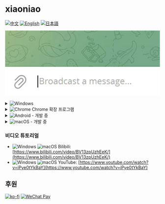 # xiaoniao

[![中文](https://img.shields.io/badge/lang-中文-red)](README_ZH.md)
[![English](https://img.shields.io/badge/lang-English-blue)](README.md)
[![日本語](https://img.shields.io/badge/lang-日本語-green)](README_JP.md)

![Demo](windows/assets/demo.gif)

<details>
<summary><img src="https://img.shields.io/badge/Windows-0078D6?logo=windows&logoColor=white" alt="Windows"></summary>

## 빠른 시작

### 1. API 키 설정

- 메인 메뉴에서 "API 설정" 선택
- API 키 입력 (OpenAI, Anthropic 등)
- 시스템이 자동으로 제공업체 식별

### 2. 모델 선택

- API 설정 후 "모델 선택" 선택
- 목록에서 적합한 AI 모델 선택

### 3. 단축키 설정 (선택사항)

- 메인 메뉴에서 "단축키 설정" 선택
- 모니터링 토글 및 프롬프트 전환 단축키 설정

### 4. 사용 시작

- Ctrl+X로 잘라내기 또는 Ctrl+C로 복사하여 번역 시작
- 프로그램이 자동으로 클립보드 내용 교체
- Ctrl+V로 번역 결과 붙여넣기

## 다운로드

[xiaoniao.exe](https://github.com/kaminoguo/xiaoniao/releases/latest) - Windows 10/11 (64-bit)

## 업데이트 방법

1. 기존 xiaoniao.exe 삭제
2. 새 xiaoniao.exe 다운로드
3. 설정 파일은 자동 저장되어 손실되지 않음

</details>

<details>
<summary><img src="https://img.shields.io/badge/Chrome-4285F4?logo=googlechrome&logoColor=white" alt="Chrome"> Chrome 확장 프로그램</summary>

![Demo 1](chrome/assets/demo1.png)
![Demo 2](chrome/assets/demo2.png)

## 빠른 시작

### 1. 확장 프로그램 설치

- Chrome 웹 스토어에서 설치 (곧 출시)
- 또는 수동 로드：`chrome://extensions` 열기、개발자 모드 활성화、`chrome/` 폴더 로드

### 2. 번역 모드 설정

- 팝업에서 번역 모드 선택
- Built-in AI：무료、프라이빗、기기 내 실행 (Gemini Nano)
- Gemini API：더 높은 정확도를 위해 API 키 입력
- 무료 체험：제공된 기프트 키 사용 (제한된 할당량)

### 3. 번역 스타일 설정 (선택사항)

- 팝업에서 \"번역 스타일\" 클릭
- 프리셋에서 선택하거나 커스텀 스타일 생성
- 예시：\"이모티콘을 사용한 캐주얼 일본어로 번역\"

### 4. 사용 시작

- 임의의 텍스트 복사 (Ctrl+C)
- 확장 프로그램이 자동 번역하고 자동 붙여넣기

## 다운로드

[다운로드 v1.0.1](https://github.com/kaminoguo/xiaoniao/releases/tag/chrome-v1.0.1) | Chrome 웹 스토어：곧 출시

## 브라우저 요구사항

Chrome 127+ (Built-in AI 모드용)

</details>

<details>
<summary><img src="https://img.shields.io/badge/Android-3DDC84?logo=android&logoColor=white" alt="Android"> - 개발 중</summary>

업데이트를 기다려 주세요!

</details>

<details>
<summary><img src="https://img.shields.io/badge/macOS-000000?logo=apple&logoColor=white" alt="macOS"> - 개발 중</summary>

업데이트를 기다려 주세요!

</details>

### 비디오 튜토리얼

- ![Windows](https://img.shields.io/badge/Windows-0078D4?logo=windows&logoColor=white) ![macOS](https://img.shields.io/badge/macOS-000000?logo=apple&logoColor=white) Bilibili: [https://www.bilibili.com/video/BV13zpUzhEeK/](https://www.bilibili.com/video/BV13zpUzhEeK/)
- ![Windows](https://img.shields.io/badge/Windows-0078D4?logo=windows&logoColor=white) ![macOS](https://img.shields.io/badge/macOS-000000?logo=apple&logoColor=white) YouTube: [https://www.youtube.com/watch?v=iPye0tYkBaY](https://www.youtube.com/watch?v=iPye0tYkBaY)

## 후원

[![ko-fi](https://ko-fi.com/img/githubbutton_sm.svg)](https://ko-fi.com/gogogod)
[![WeChat Pay](https://img.shields.io/badge/WeChat-Pay-09B83E?logo=wechat)](windows/assets/wechat-pay.jpg)
